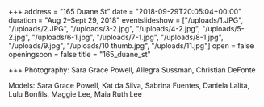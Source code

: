+++
address = "165 Duane St"
date = "2018-09-29T20:05:04+00:00"
duration = "Aug 2–Sept 29, 2018"
eventslideshow = ["/uploads/1.JPG", "/uploads/2.JPG", "/uploads/3-2.jpg", "/uploads/4-2.jpg", "/uploads/5-2.jpg", "/uploads/6-1.jpg", "/uploads/7-1.jpg", "/uploads/8-1.jpg", "/uploads/9.jpg", "/uploads/10 thumb.jpg", "/uploads/11.jpg"]
open = false
openingsoon = false
title = "165_duane_st"

+++
Photography: Sara Grace Powell, Allegra Sussman, Christian DeFonte

Models: Sara Grace Powell, Kat da Silva, Sabrina Fuentes, Daniela Lalita, Lulu Bonfils, Maggie Lee, Maia Ruth Lee